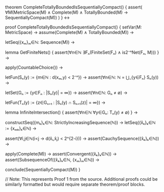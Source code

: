 theorem CompleteTotallyBoundedIsSequentiallyCompact() {
  assert(
    ∀M(MetricSpace(M) ∧ Complete(M) ∧ TotallyBounded(M) → SequentiallyCompact(M))
  )
} ↔

proof CompleteTotallyBoundedIsSequentiallyCompact() {
  setVar(M: MetricSpace) →
  assume(Complete(M) ∧ TotallyBounded(M)) →
  
  letSeq({xₘ}ₘ∈ℕ: Sequence(M)) →
  
  lemma GetFiniteNets() {
    assert(∀n∈ℕ ∃Fₙ(FiniteSet(Fₙ) ∧ is2⁻ⁿNet(Fₙ, M)))
  } →
  
  apply(CountableChoice()) →
  
  letFun(Sₙ(y) := {m∈ℕ : d(xₘ,y) < 2⁻ⁿ}) →
  assert(∀n∈ℕ: ℕ = ⋃_{y∈Fₙ} Sₙ(y)) →
  
  letSet(Gₙ := {y∈Fₙ : |Sₙ(y)| = ∞}) →
  assert(∀n∈ℕ: Gₙ ≠ ∅) →
  
  letFun(Tₙ(y) := {z∈Gₙ₊₁ : |Sₙ(y) ∩ Sₙ₊₁(z)| = ∞}) →
  
  lemma InfiniteIntersection() {
    assert(∀n∈ℕ ∀y∈Gₙ: Tₙ(y) ≠ ∅)
  } →
  
  constructSeq({mₖ}ₖ∈ℕ: StrictlyIncreasingSequence(ℕ)) →
  letSeq({x̂ₖ}ₖ∈ℕ := {xₘₖ}ₖ∈ℕ) →
  
  assert(∀i,j∈ℕ(i<j → d(x̂ᵢ,x̂ⱼ) < 2^{2-i})) →
  assert(CauchySequence({x̂ₖ}ₖ∈ℕ)) →
  
  apply(Complete(M)) →
  assert(Convergent({x̂ₖ}ₖ∈ℕ)) →
  assert(SubsequenceOf({x̂ₖ}ₖ∈ℕ, {xₘ}ₘ∈ℕ)) →
  
  conclude(SequentiallyCompact(M))
}

// Note: This represents Proof 1 from the source. Additional proofs could be similarly formatted but would require separate theorem/proof blocks.